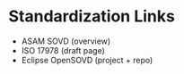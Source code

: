# Standardization Links

- ASAM SOVD (overview)
- ISO 17978 (draft page)
- Eclipse OpenSOVD (project + repo)
